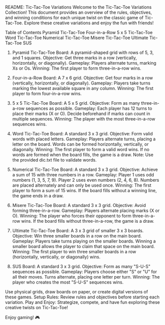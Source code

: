 README: Tic-Tac-Toe Variations
Welcome to the Tic-Tac-Toe Variations Collection! This document provides an overview of the rules, objectives, and winning conditions for each unique twist on the classic game of Tic-Tac-Toe. 
Explore these creative variations and enjoy the fun with friends!

Table of Contents
Pyramid Tic-Tac-Toe
Four-in-a-Row
5 x 5 Tic-Tac-Toe
Word Tic-Tac-Toe
Numerical Tic-Tac-Toe
Misere Tic-Tac-Toe
Ultimate Tic-Tac-Toe
SUS


1. Pyramid Tic-Tac-Toe
Board: A pyramid-shaped grid with rows of 5, 3, and 1 squares.
Objective: Get three marks in a row (vertically, horizontally, or diagonally).
Gameplay: Players alternate turns, marking Xs or Os.
Winning: The first player to form three-in-a-row wins.


2. Four-in-a-Row
Board: A 7 x 6 grid.
Objective: Get four marks in a row (vertically, horizontally, or diagonally).
Gameplay: Players take turns marking the lowest available square in any column.
Winning: The first player to form four-in-a-row wins.


3. 5 x 5 Tic-Tac-Toe
Board: A 5 x 5 grid.
Objective: Form as many three-in-a-row sequences as possible.
Gameplay:
Each player has 12 turns to place their marks (X or O).
Decide beforehand if marks can count in multiple sequences.
Winning: The player with the most three-in-a-row sequences wins.


4. Word Tic-Tac-Toe
Board: A standard 3 x 3 grid.
Objective: Form valid words with placed letters.
Gameplay:
Players alternate turns, placing a letter on the board.
Words can be formed horizontally, vertically, or diagonally.
Winning: The first player to form a valid word wins. If no words are formed when the board fills, the game is a draw.
Note: Use the provided dic.txt file to validate words.


5. Numerical Tic-Tac-Toe
Board: A standard 3 x 3 grid.
Objective: Achieve a sum of 15 with three numbers in a row.
Gameplay:
Player 1 uses odd numbers (1, 3, 5, 7, 9).
Player 2 uses even numbers (2, 4, 6, 8).
Numbers are placed alternately and can only be used once.
Winning: The first player to form a sum of 15 wins. If the board fills without a winning line, the game ends in a draw.


6. Misere Tic-Tac-Toe
Board: A standard 3 x 3 grid.
Objective: Avoid forming three-in-a-row.
Gameplay: Players alternate placing marks (X or O).
Winning: The player who forces their opponent to form three-in-a-row wins. If the board fills without three-in-a-row, the game is a draw.


8. Ultimate Tic-Tac-Toe
Board: A 3 x 3 grid of smaller 3 x 3 boards.
Objective: Win three smaller boards in a row on the main board.
Gameplay:
Players take turns playing on the smaller boards.
Winning a smaller board allows the player to claim that space on the main board.
Winning: The first player to win three smaller boards in a row (horizontally, vertically, or diagonally) wins.


9. SUS
Board: A standard 3 x 3 grid.
Objective: Form as many "S-U-S" sequences as possible.
Gameplay:
Players choose either "S" or "U" for all their moves.
Turns alternate, placing one letter per turn.
Winning: The player who creates the most "S-U-S" sequences wins.

Use physical grids, draw boards on paper, or create digital versions of these games.
Setup Rules: Review rules and objectives before starting each variation.
Play and Enjoy: Strategize, compete, and have fun exploring these creative twists on Tic-Tac-Toe!

Enjoy gaming! 🎮
